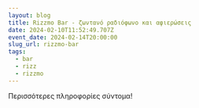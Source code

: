 ```yaml
---
layout: blog
title: Rizzmo Bar - ζωντανό ραδιόφωνο και αφιερώσεις
date: 2024-02-10T11:52:49.707Z
event_date: 2024-02-14T20:00:00
slug_url: rizzmo-bar
tags:
  - bar
  - rizz
  - rizzmo
---
```

Περισσότερες πληροφορίες σύντομα!
